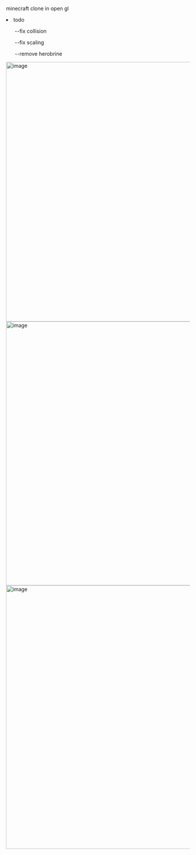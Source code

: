 minecraft clone in open gl

<li>todo</li>
<ul>--fix collision</ul> 
<ul>--fix scaling</ul> 
<ul>--remove herobrine</ul> 

  
<img width="1278" height="710" alt="image" src="https://github.com/user-attachments/assets/72345172-e114-4695-9592-9b56d41fbd33" />
<img width="1281" height="722" alt="image" src="https://github.com/user-attachments/assets/ee0b5517-7558-494f-bdf7-d7d62c121a70" />
<img width="1277" height="721" alt="image" src="https://github.com/user-attachments/assets/d75cfb28-79ee-4f90-80c5-09d143c7df9a" />
